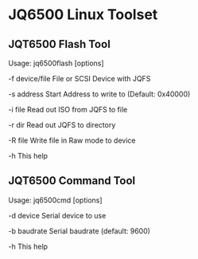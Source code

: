 # JQ6500 Linux Toolset

## JQT6500 Flash Tool

Usage: jq6500flash [options]

-f device/file    File or SCSI Device with JQFS

-s address        Start Address to write to (Default: 0x40000)

-i file           Read out ISO from JQFS to file

-r dir            Read out JQFS to directory

-R file           Write file in Raw mode to device

-h                This help


## JQT6500 Command Tool

Usage: jq6500cmd [options]

-d device         Serial device to use

-b baudrate       Serial baudrate (default: 9600)

-h                This help

